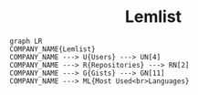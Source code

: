 <h1 align="center">Lemlist</h1>

```mermaid
graph LR
COMPANY_NAME{Lemlist}
COMPANY_NAME ---> U{Users} ---> UN[4]
COMPANY_NAME ---> R{Repositories} ---> RN[2]
COMPANY_NAME ---> G{Gists} ---> GN[11]
COMPANY_NAME ---> ML{Most Used<br>Languages}
```
